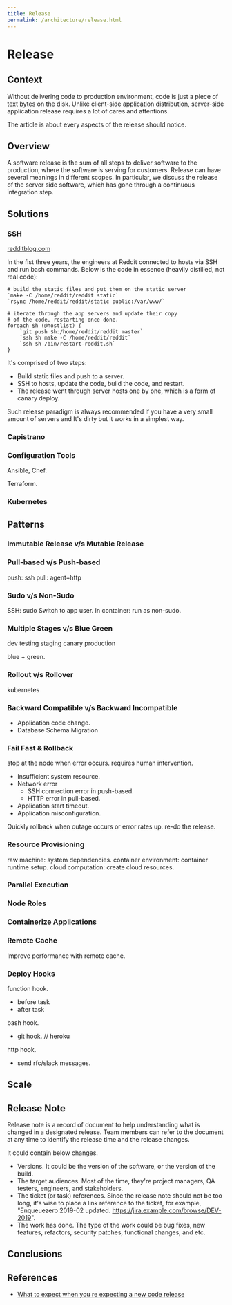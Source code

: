 ```yaml
---
title: Release
permalink: /architecture/release.html
---
```


# Release

## Context

Without delivering code to production environment, code is just a piece of text bytes on the disk. Unlike client-side application distribution, server-side application release requires a lot of cares and attentions.

The article is about every aspects of the release should notice.

## Overview

A software release is the sum of all steps to deliver software to the production, where the software is serving for customers. Release can have several meanings in different scopes. In particular, we discuss the release of the server side software, which has gone through a continuous integration step.

## Solutions

### SSH

[redditblog.com](https://redditblog.com/2017/06/02/the-evolution-of-code-deploys-at-reddit/)

In the fist three years, the engineers at Reddit connected to hosts via SSH and run bash commands. Below is the code in essence (heavily distilled, not real code):

```
# build the static files and put them on the static server
`make -C /home/reddit/reddit static`
`rsync /home/reddit/reddit/static public:/var/www/`

# iterate through the app servers and update their copy
# of the code, restarting once done.
foreach $h (@hostlist) {
    `git push $h:/home/reddit/reddit master`
    `ssh $h make -C /home/reddit/reddit`
    `ssh $h /bin/restart-reddit.sh`
}
```

It's comprised of two steps:

* Build static files and push to a server.
* SSH to hosts, update the code, build the code, and restart.
* The release went through server hosts one by one, which is a form of canary deploy.

Such release paradigm is always recommended if you have a very small amount of servers and 
It's dirty but it works in a simplest way.

### Capistrano

### Configuration Tools

Ansible, Chef.

Terraform.

### Kubernetes

## Patterns

### Immutable Release v/s Mutable Release

### Pull-based v/s Push-based

push: ssh
pull: agent+http

### Sudo v/s Non-Sudo

SSH: sudo
Switch to app user.
In container: run as non-sudo.

### Multiple Stages v/s Blue Green

dev
testing
staging
canary
production

blue + green.

### Rollout v/s Rollover

kubernetes

### Backward Compatible v/s Backward Incompatible

* Application code change.
* Database Schema Migration

### Fail Fast & Rollback

stop at the node when error occurs.
requires human intervention.

* Insufficient system resource.
* Network error
  * SSH connection error in push-based.
  * HTTP error in pull-based.
* Application start timeout.
* Application misconfiguration.

Quickly rollback when outage occurs or error rates up.
re-do the release.

### Resource Provisioning

raw machine: system dependencies.
container environment: container runtime setup.
cloud computation: create cloud resources.

### Parallel Execution

### Node Roles

### Containerize Applications

### Remote Cache

Improve performance with remote cache.

### Deploy Hooks

function hook.
* before task
* after task

bash hook.
* git hook. // heroku

http hook.
* send rfc/slack messages.

## Scale

## Release Note

Release note is a record of document to help understanding what is changed in a designated release. Team members can refer to the document at any time to identify the release time and the release changes.

It could contain below changes.

* Versions. It could be the version of the software, or the version of the build.
* The target audiences. Most of the time, they're project managers, QA testers, engineers, and stakeholders.
* The ticket (or task) references. Since the release note should not be too long, it's wise to place a link reference to the ticket, for example, "Enqueuezero 2019-02 updated. https://jira.example.com/browse/DEV-2019".
* The work has done. The type of the work could be bug fixes, new features, refactors, security patches, functional changes, and etc.

## Conclusions

## References

* [What to expect when you re expecting a new code release](http://www.testingjournals.com/code-release-document/)

